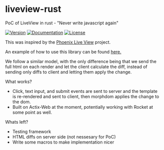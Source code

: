 # liveview-rust
PoC of LiveView in rust - "Never write javascript again"

[![Version](https://img.shields.io/crates/v/live-view.svg)](https://crates.io/crates/live-view)
[![Documentation](https://docs.rs/live-view/badge.svg)](https://docs.rs/live-view/)
[![License](https://img.shields.io/badge/license-MIT-blue.svg)](https://raw.githubusercontent.com/njaremko/live-view/master/LICENSE)

This was inspired by the [Phoenix Live View](https://github.com/phoenixframework/phoenix_live_view) project.

An example of how to use this library can be found [here.](https://github.com/njaremko/liveview-rust-example)

We follow a similar model, with the only difference being that we send the full html on each render 
and let the client calculate the diff, instead of sending only diffs to client and letting them apply the change.

What works?
  - Click, text input, and submit events are sent to server and the template is re-rendered and sent to client, then morphdom
  applies the change to the dom.
  - Built on Actix-Web at the moment, potentially working with Rocket at some point as well.
  
Whats left?
  - Testing framework
  - HTML diffs on server side (not nessesary for PoC)
  - Write some macros to make implementation nicer

